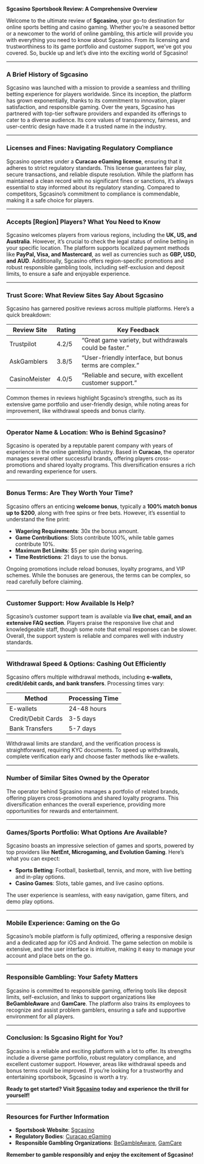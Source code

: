 **Sgcasino Sportsbook Review: A Comprehensive Overview**  

Welcome to the ultimate review of **Sgcasino**, your go-to destination for online sports betting and casino gaming. Whether you’re a seasoned bettor or a newcomer to the world of online gambling, this article will provide you with everything you need to know about Sgcasino. From its licensing and trustworthiness to its game portfolio and customer support, we’ve got you covered. So, buckle up and let’s dive into the exciting world of Sgcasino!  

---

### **A Brief History of Sgcasino**  
Sgcasino was launched with a mission to provide a seamless and thrilling betting experience for players worldwide. Since its inception, the platform has grown exponentially, thanks to its commitment to innovation, player satisfaction, and responsible gaming. Over the years, Sgcasino has partnered with top-tier software providers and expanded its offerings to cater to a diverse audience. Its core values of transparency, fairness, and user-centric design have made it a trusted name in the industry.  

---

### **Licenses and Fines: Navigating Regulatory Compliance**  
Sgcasino operates under a **Curacao eGaming license**, ensuring that it adheres to strict regulatory standards. This license guarantees fair play, secure transactions, and reliable dispute resolution. While the platform has maintained a clean record with no significant fines or sanctions, it’s always essential to stay informed about its regulatory standing. Compared to competitors, Sgcasino’s commitment to compliance is commendable, making it a safe choice for players.  

---

### **Accepts [Region] Players? What You Need to Know**  
Sgcasino welcomes players from various regions, including the **UK, US, and Australia**. However, it’s crucial to check the legal status of online betting in your specific location. The platform supports localized payment methods like **PayPal, Visa, and Mastercard**, as well as currencies such as **GBP, USD, and AUD**. Additionally, Sgcasino offers region-specific promotions and robust responsible gambling tools, including self-exclusion and deposit limits, to ensure a safe and enjoyable experience.  

---

### **Trust Score: What Review Sites Say About Sgcasino**  
Sgcasino has garnered positive reviews across multiple platforms. Here’s a quick breakdown:  

| **Review Site** | **Rating** | **Key Feedback** |  
|------------------|------------|------------------|  
| Trustpilot       | 4.2/5      | “Great game variety, but withdrawals could be faster.” |  
| AskGamblers      | 3.8/5      | “User-friendly interface, but bonus terms are complex.” |  
| CasinoMeister    | 4.0/5      | “Reliable and secure, with excellent customer support.” |  

Common themes in reviews highlight Sgcasino’s strengths, such as its extensive game portfolio and user-friendly design, while noting areas for improvement, like withdrawal speeds and bonus clarity.  

---

### **Operator Name & Location: Who is Behind Sgcasino?**  
Sgcasino is operated by a reputable parent company with years of experience in the online gambling industry. Based in **Curacao**, the operator manages several other successful brands, offering players cross-promotions and shared loyalty programs. This diversification ensures a rich and rewarding experience for users.  

---

### **Bonus Terms: Are They Worth Your Time?**  
Sgcasino offers an enticing **welcome bonus**, typically a **100% match bonus up to $200**, along with free spins or free bets. However, it’s essential to understand the fine print:  

- **Wagering Requirements**: 30x the bonus amount.  
- **Game Contributions**: Slots contribute 100%, while table games contribute 10%.  
- **Maximum Bet Limits**: $5 per spin during wagering.  
- **Time Restrictions**: 21 days to use the bonus.  

Ongoing promotions include reload bonuses, loyalty programs, and VIP schemes. While the bonuses are generous, the terms can be complex, so read carefully before claiming.  

---

### **Customer Support: How Available Is Help?**  
Sgcasino’s customer support team is available via **live chat, email, and an extensive FAQ section**. Players praise the responsive live chat and knowledgeable staff, though some note that email responses can be slower. Overall, the support system is reliable and compares well with industry standards.  

---

### **Withdrawal Speed & Options: Cashing Out Efficiently**  
Sgcasino offers multiple withdrawal methods, including **e-wallets, credit/debit cards, and bank transfers**. Processing times vary:  

| **Method**       | **Processing Time** |  
|-------------------|---------------------|  
| E-wallets         | 24-48 hours         |  
| Credit/Debit Cards| 3-5 days            |  
| Bank Transfers    | 5-7 days            |  

Withdrawal limits are standard, and the verification process is straightforward, requiring KYC documents. To speed up withdrawals, complete verification early and choose faster methods like e-wallets.  

---

### **Number of Similar Sites Owned by the Operator**  
The operator behind Sgcasino manages a portfolio of related brands, offering players cross-promotions and shared loyalty programs. This diversification enhances the overall experience, providing more opportunities for rewards and entertainment.  

---

### **Games/Sports Portfolio: What Options Are Available?**  
Sgcasino boasts an impressive selection of games and sports, powered by top providers like **NetEnt, Microgaming, and Evolution Gaming**. Here’s what you can expect:  

- **Sports Betting**: Football, basketball, tennis, and more, with live betting and in-play options.  
- **Casino Games**: Slots, table games, and live casino options.  

The user experience is seamless, with easy navigation, game filters, and demo play options.  

---

### **Mobile Experience: Gaming on the Go**  
Sgcasino’s mobile platform is fully optimized, offering a responsive design and a dedicated app for iOS and Android. The game selection on mobile is extensive, and the user interface is intuitive, making it easy to manage your account and place bets on the go.  

---

### **Responsible Gambling: Your Safety Matters**  
Sgcasino is committed to responsible gaming, offering tools like deposit limits, self-exclusion, and links to support organizations like **BeGambleAware** and **GamCare**. The platform also trains its employees to recognize and assist problem gamblers, ensuring a safe and supportive environment for all players.  

---

### **Conclusion: Is Sgcasino Right for You?**  
Sgcasino is a reliable and exciting platform with a lot to offer. Its strengths include a diverse game portfolio, robust regulatory compliance, and excellent customer support. However, areas like withdrawal speeds and bonus terms could be improved. If you’re looking for a trustworthy and entertaining sportsbook, Sgcasino is worth a try.  

**Ready to get started? Visit [Sgcasino](https://sgcasino.com) today and experience the thrill for yourself!**  

---

### **Resources for Further Information**  
- **Sportsbook Website**: [Sgcasino](https://sgcasino.com)  
- **Regulatory Bodies**: [Curacao eGaming](https://www.curacao-egaming.com)  
- **Responsible Gambling Organizations**: [BeGambleAware](https://www.begambleaware.org), [GamCare](https://www.gamcare.org.uk)  

**Remember to gamble responsibly and enjoy the excitement of Sgcasino!**